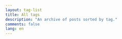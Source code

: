 ```yaml
---
layout: tag-list
title: All tags
description: "An archive of posts sorted by tag."
comments: false
lang: en
---
```

